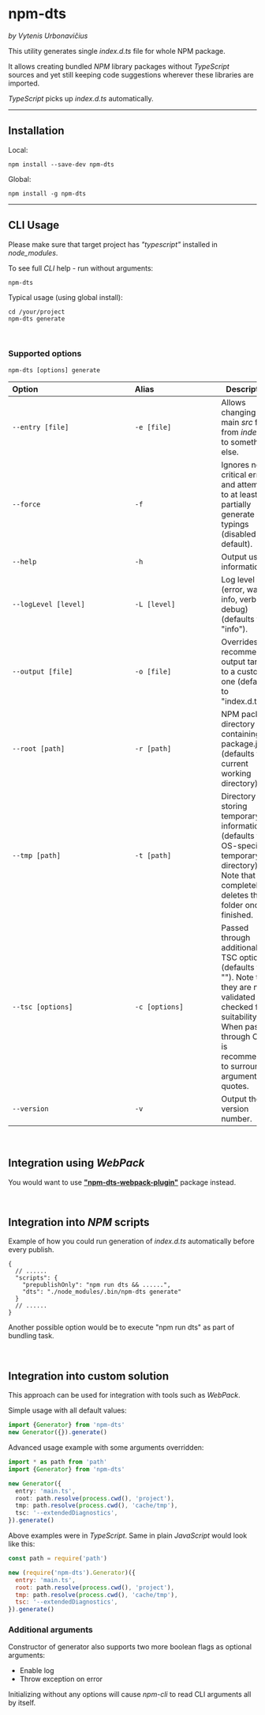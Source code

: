 # npm-dts

_by Vytenis Urbonavičius_

This utility generates single _index.d.ts_ file for whole NPM package.

It allows creating bundled _NPM_ library packages without _TypeScript_ sources and yet still keeping code suggestions wherever these libraries are imported.

_TypeScript_ picks up _index.d.ts_ automatically.

---

## Installation

Local:

```
npm install --save-dev npm-dts
```

Global:

```
npm install -g npm-dts
```

---

## CLI Usage

Please make sure that target project has _"typescript"_ installed in _node_modules_.

To see full _CLI_ help - run without arguments:

```
npm-dts
```

Typical usage (using global install):

```
cd /your/project
npm-dts generate
```

<br />

### Supported options

```
npm-dts [options] generate
```

| Option&nbsp;&nbsp;&nbsp;&nbsp;&nbsp;&nbsp;&nbsp;&nbsp;&nbsp;&nbsp;&nbsp;&nbsp;&nbsp;&nbsp;&nbsp;&nbsp;&nbsp;&nbsp;&nbsp;&nbsp;&nbsp;&nbsp;&nbsp;&nbsp;&nbsp;&nbsp;&nbsp;&nbsp;&nbsp;&nbsp;&nbsp;&nbsp;&nbsp;&nbsp;&nbsp;&nbsp;&nbsp;&nbsp;&nbsp;&nbsp;&nbsp;&nbsp; | Alias&nbsp;&nbsp;&nbsp;&nbsp;&nbsp;&nbsp;&nbsp;&nbsp;&nbsp;&nbsp;&nbsp;&nbsp;&nbsp;&nbsp;&nbsp;&nbsp;&nbsp;&nbsp;&nbsp;&nbsp;&nbsp;&nbsp;&nbsp;&nbsp;&nbsp;&nbsp;&nbsp;&nbsp; | Description                                                                                                                                                                                      |
| ------------------------------------------------------------------------------------------------------------------------------------------------------------------------------------------------------------------------------------------------------------------ | ----------------------------------------------------------------------------------------------------------------------------------------------------------------------------- | ------------------------------------------------------------------------------------------------------------------------------------------------------------------------------------------------ |
| <code>--entry [file]</code>                                                                                                                                                                                                                                        | <code>-e [file]</code>                                                                                                                                                        | Allows changing main _src_ file from _index.ts_ to something else.                                                                                                                               |
| <code>--force</code>                                                                                                                                                                                                                                               | <code>-f</code>                                                                                                                                                               | Ignores non-critical errors and attempts to at least partially generate typings (disabled by default).                                                                                           |
| <code>--help</code>                                                                                                                                                                                                                                                | <code>-h</code>                                                                                                                                                               | Output usage information.                                                                                                                                                                        |
| <code>--logLevel [level]</code>                                                                                                                                                                                                                                    | <code>-L [level]</code>                                                                                                                                                       | Log level (error, warn, info, verbose, debug) (defaults to "info").                                                                                                                              |
| <code>--output [file]</code>                                                                                                                                                                                                                                       | <code>-o [file]</code>                                                                                                                                                        | Overrides recommended output target to a custom one (defaults to "index.d.ts").                                                                                                                  |
| <code>--root [path]</code>                                                                                                                                                                                                                                         | <code>-r [path]</code>                                                                                                                                                        | NPM package directory containing package.json (defaults to current working directory).                                                                                                           |
| <code>--tmp [path]</code>                                                                                                                                                                                                                                          | <code>-t [path]</code>                                                                                                                                                        | Directory for storing temporary information (defaults to OS-specific temporary directory). Note that tool completely deletes this folder once finished.                                          |
| <code>--tsc [options]</code>                                                                                                                                                                                                                                       | <code>-c [options]</code>                                                                                                                                                     | Passed through additional TSC options (defaults to ""). Note that they are not validated or checked for suitability. When passing through CLI it is recommended to surround arguments in quotes. |
| <code>--version</code>                                                                                                                                                                                                                                             | <code>-v</code>                                                                                                                                                               | Output the version number.                                                                                                                                                                       |

<br>

## Integration using _WebPack_

You would want to use [**"npm-dts-webpack-plugin"**](https://www.npmjs.com/package/npm-dts-webpack-plugin) package instead.

<br />

## Integration into _NPM_ scripts

Example of how you could run generation of _index.d.ts_ automatically before every publish.

```
{
  // ......
  "scripts": {
    "prepublishOnly": "npm run dts && ......",
    "dts": "./node_modules/.bin/npm-dts generate"
  }
  // ......
}
```

Another possible option would be to execute "npm run dts" as part of bundling task.

<br />

## Integration into custom solution

This approach can be used for integration with tools such as _WebPack_.

Simple usage with all default values:

```typescript
import {Generator} from 'npm-dts'
new Generator({}).generate()
```

Advanced usage example with some arguments overridden:

```typescript
import * as path from 'path'
import {Generator} from 'npm-dts'

new Generator({
  entry: 'main.ts',
  root: path.resolve(process.cwd(), 'project'),
  tmp: path.resolve(process.cwd(), 'cache/tmp'),
  tsc: '--extendedDiagnostics',
}).generate()
```

Above examples were in _TypeScript_. Same in plain _JavaScript_ would look like this:

```javascript
const path = require('path')

new (require('npm-dts').Generator)({
  entry: 'main.ts',
  root: path.resolve(process.cwd(), 'project'),
  tmp: path.resolve(process.cwd(), 'cache/tmp'),
  tsc: '--extendedDiagnostics',
}).generate()
```

### Additional arguments

Constructor of generator also supports two more boolean flags as optional arguments:

- Enable log
- Throw exception on error

Initializing without any options will cause _npm-cli_ to read CLI arguments all by itself.
